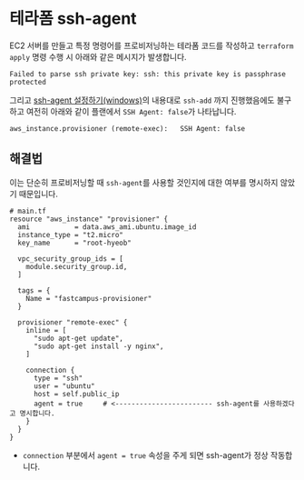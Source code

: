 # 테라폼 ssh-agent 

EC2 서버를 만들고 특정 명령어를 프로비저닝하는 테라폼 코드를 작성하고 `terraform apply` 명령 수행 시 아래와 같은 메시지가 발생합니다.

```
Failed to parse ssh private key: ssh: this private key is passphrase protected
```

그리고 [ssh-agent 설정하기(windows)]()의 내용대로 `ssh-add` 까지 진행했음에도 불구하고 여전히 아래와 같이 플랜에서 `SSH Agent: false`가 나타납니다.   

```
aws_instance.provisioner (remote-exec):   SSH Agent: false
```

## 해결법

이는 단순히 프로비저닝할 때 `ssh-agent`를 사용할 것인지에 대한 여부를 명시하지 않았기 때문입니다.

```
# main.tf
resource "aws_instance" "provisioner" {
  ami           = data.aws_ami.ubuntu.image_id
  instance_type = "t2.micro"
  key_name      = "root-hyeob"

  vpc_security_group_ids = [
    module.security_group.id,
  ]

  tags = {
    Name = "fastcampus-provisioner"
  }

  provisioner "remote-exec" {
    inline = [
      "sudo apt-get update",
      "sudo apt-get install -y nginx",
    ]

    connection {
      type = "ssh"
      user = "ubuntu"
      host = self.public_ip
      agent = true     # <------------------------ ssh-agent를 사용하겠다고 명시합니다.
    }
  }
}
```

- `connection` 부분에서 `agent = true` 속성을 주게 되면 ssh-agent가 정상 작동합니다.


